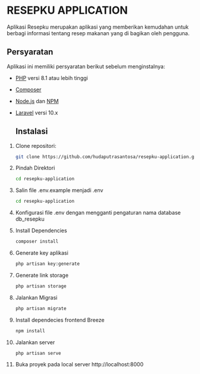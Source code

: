 # RESEPKU APPLICATION
Aplikasi Resepku merupakan aplikasi yang memberikan kemudahan untuk berbagi informasi tentang resep makanan yang di bagikan oleh pengguna.

## Persyaratan

Aplikasi ini memiliki persyaratan berikut sebelum menginstalnya:

- [PHP](https://www.php.net/) versi 8.1 atau lebih tinggi
- [Composer](https://getcomposer.org/)
- [Node.js](https://nodejs.org/) dan [NPM](https://www.npmjs.com/)
- [Laravel](https://laravel.com/) versi 10.x

  ## Instalasi

1. Clone repositori:
   
   ```bash
   git clone https://github.com/hudaputrasantosa/resepku-application.git

2. Pindah Direktori

   ```bash
   cd resepku-application

3. Salin file .env.example menjadi .env
   
      ```bash
   cd resepku-application
4. Konfigurasi file .env dengan mengganti pengaturan nama database db_resepku
5. Install Dependencies
   
      ```bash
   composer install
6. Generate key aplikasi

   ```bash
   php artisan key:generate
7. Generate link storage

   ```bash
   php artisan storage
8. Jalankan Migrasi

   ```bash
   php artisan migrate
9. Install dependecies frontend Breeze

    ```bash
    npm install
10. Jalankan server

    ```bash
    php artisan serve
11. Buka proyek pada local server http://localhost:8000
    
